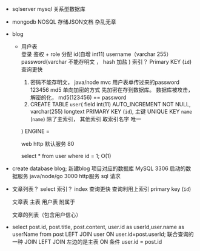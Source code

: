- sqlserver  mysql 关系型数据库 
- mongodb  NOSQL  存储JSON文档 杂乱无章

- blog  
    - 用户表  
        登录 鉴权 + role 分配 
        id(自增 int11)    username（varchar 255）    password(varchar 不能存明文 ， hash 加盐 )
        索引？ Primary KEY (`id`)   查询更快  

        1. 密码不能存明文， java/node mvc 用户表单传过来的password 123456
        md5 单向加密的方式 先加密在存到数据库。
            数据库被攻击， 解密的化， 
            md5(123456) ==  password    
        2. CREATE TABLE  `user`(
                field int(11)  AUTO_INCREMENT NOT NULL,
                  varchar(255)
                  longtext
            PRIMARY KEY (`id`),   主键
            UNIQUE KEY `name` (`name`)  除了主索引， 其他索引 取索引名字   唯一 

        ) ENGINE = 

        web http 默认服务 80  

        select * from user where id = 1;  O(1)



    
-  create database blog;    新建blog 项目对应的数据库
    MySQL  3306  启动的数据服务 
    java/node/go 3000  http服务  sql 请求 


- 文章列表？  select  索引？ index  查询更快 查询利用上索引
    primary  key  (`id`)

    文章表  主表
    用户表  附属于

    文章的列表（包含用户信心）  

- select post.id, post.title, post.content, user.id as userId,user.name as userName  from post LEFT JOIN user ON user.id=post.userId;
    联合查询的一种  JOIN 
    LEFT JOIN   左边的是主表 
    ON  条件  user.id = post.id  
